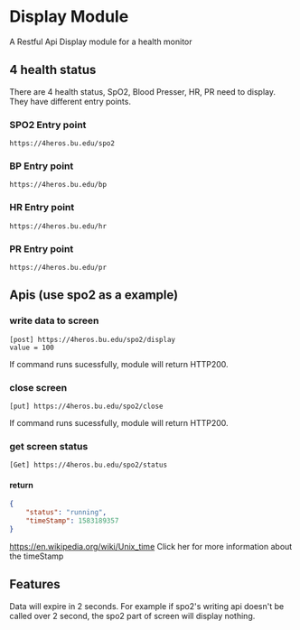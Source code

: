 # Display Module
A Restful Api Display module for a health monitor 
## 4 health status
There are 4 health status, SpO2, Blood Presser, HR, PR need to display. They have different entry points.
### SPO2 Entry point
```url
https://4heros.bu.edu/spo2
```
### BP Entry point
```url
https://4heros.bu.edu/bp
```
### HR Entry point
```url
https://4heros.bu.edu/hr
```
### PR Entry point
```url
https://4heros.bu.edu/pr
```
## Apis (use spo2 as a example)
### write data to screen
```url
[post] https://4heros.bu.edu/spo2/display
value = 100
```
If command runs sucessfully, module will return HTTP200.
### close screen
```url
[put] https://4heros.bu.edu/spo2/close
```
If command runs sucessfully, module will return HTTP200.
### get screen status
```url
[Get] https://4heros.bu.edu/spo2/status
```
#### return
```json
{
	"status": "running",
	"timeStamp": 1583189357
}
```
https://en.wikipedia.org/wiki/Unix_time
Click her for more information about the timeStamp
## Features
Data will expire in 2 seconds. For example if spo2's writing api doesn't be called over 2 second, the spo2 part of screen will display nothing.
